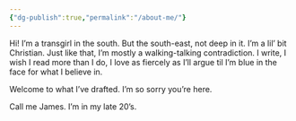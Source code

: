 ```yaml
---
{"dg-publish":true,"permalink":"/about-me/"}
---
```


Hi! I’m a transgirl in the south. But the south-east, not deep in it. I’m a lil’ bit Christian. Just like that, I’m mostly a walking-talking contradiction. I write, I wish I read more than I do, I love as fiercely as I’ll argue til I’m blue in the face for what I believe in.

Welcome to what I’ve drafted. I’m so sorry you’re here.

Call me James. I’m in my late 20’s. 